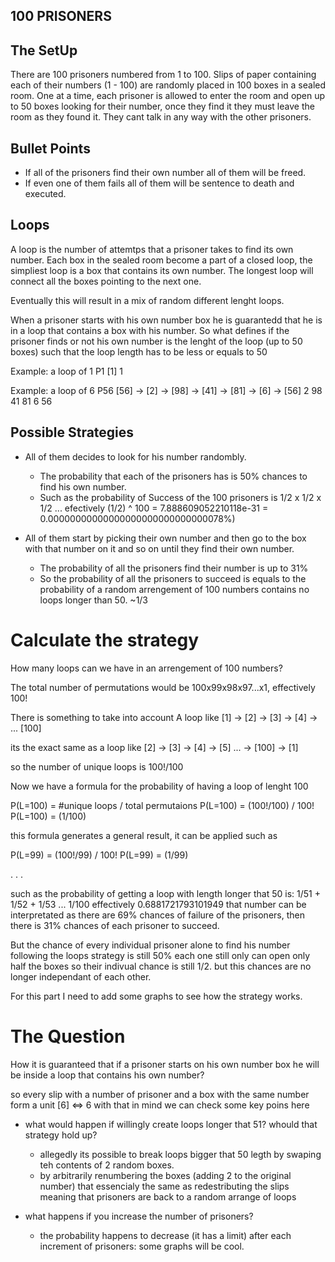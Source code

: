 ## 100 PRISONERS

## The SetUp
There are 100 prisoners numbered from 1 to 100.
Slips of paper containing each of their numbers (1 - 100) are randomly placed in 100 boxes in a sealed room.
One at a time, each prisoner is allowed to enter the room and open up to 50 boxes looking for their number, once they find it they must leave the room as they found it.
They cant talk in any way with the other prisoners.

## Bullet Points

* If all of the prisoners find their own number all of them will be freed.
* If even one of them fails all of them will be sentence to death and executed.

## Loops 
A loop is the number of attemtps that a prisoner takes to find its own number.
Each box in the sealed room become a part of a closed loop, the simpliest loop is a box that contains its own number.
The longest loop will connect all the boxes pointing to the next one.

Eventually this will result in a mix of random different lenght loops.

When a prisoner starts with his own number box he is guarantedd that he is in a loop that contains a box with his number.
So what defines if the prisoner finds or not his own number is the lenght of the loop (up to 50 boxes) such that the loop length has to be less or equals to 50


Example: a loop of 1
 P1
	[1]
	1

Example: a loop of 6 
 P56 
	[56] -> [2] -> [98] -> [41] -> [81] -> [6] -> [56]
	2		98		41		81		6		56


## Possible Strategies

* All of them decides to look for his number randombly.
	- The probability that each of the prisoners has is 50% chances to find his own number.
	- Such as the probability of Success of the 100 prisoners is 1/2 x 1/2 x 1/2 ... efectively (1/2) ^ 100 = 7.888609052210118e-31 = 0.00000000000000000000000000000078%)

* All of them start by picking their own number and  then go to the box with that number on it and so on until they find their own number.
	- The probability of all the prisoners find their number is up to 31%
	- So the probability of all the prisoners to succeed is equals to the probability of a random arrengement of 100 numbers contains no loops longer than 50. ~1/3 
	
# Calculate the strategy
	
How many loops can we have in an arrengement of 100 numbers?

The total number of permutations would be 100x99x98x97...x1, effectively 100! 

There is something to take into account
A loop like [1] -> [2] -> [3] -> [4] -> ... [100]

its the exact same as a loop like [2] -> [3] -> [4] -> [5] ... -> [100] -> [1]

so the number of unique loops is 100!/100

Now we have a formula for the probability of having a loop of lenght 100

P(L=100) = #unique loops / total permutaions
P(L=100) = (100!/100) / 100!
P(L=100) = (1/100)

this formula generates a general result, it can be applied such as 

P(L=99) = (100!/99) / 100!
P(L=99) = (1/99)

.
.
.

such as the probability of getting a loop with length longer that 50 is: 1/51 + 1/52 + 1/53 ... 1/100 effectively 0.6881721793101949
that number can be interpretated as there are 69% chances of failure of the prisoners, then there is 31% chances of each prisoner to succeed.

But the chance of every individual prisoner alone to find his number following the loops strategy is still 50% each one still only can open only half the boxes so their indivual chance is still 1/2.
but this chances are no longer independant of each other.

For this part I need to add some graphs to see how the strategy works.

# The Question
How it is guaranteed that if a prisoner starts on his own number box he will be inside a loop that contains his own number? 

so every slip with a number of prisoner and a box with the same number form a unit [6] <=> 6 with that in mind we can check some key poins here

* what would happen if willingly create loops longer that 51? whould that strategy hold up? 
	- allegedly its possible to break loops bigger that 50 legth by swaping teh contents of 2 random boxes.
	- by arbitrarily renumbering the boxes (adding 2 to the original number) that essencialy the same as redestributing the slips meaning that prisoners are back to a random arrange of loops
	
* what happens if you increase the number of prisoners?
	- the probability happens to decrease (it has a limit) after each increment of prisoners: some graphs will be cool.
	


